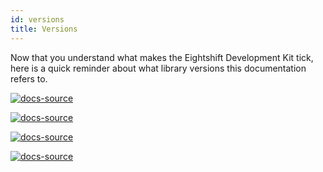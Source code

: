 ```yaml
---
id: versions
title: Versions
---
```


Now that you understand what makes the Eightshift Development Kit tick, here is a quick reminder about what library versions this documentation refers to.

[![docs-source](https://img.shields.io/badge/version--7.0.0-eightshift--boilerplate-red?style=for-the-badge&logo=)](https://github.com/infinum/eightshift-boilerplate/tree/7.0.0)

[![docs-source](https://img.shields.io/badge/version--7.0.0-eightshift--boilerplate--plugin-important?style=for-the-badge&logo=)](https://github.com/infinum/eightshift-boilerplate/tree/7.0.0)

[![docs-source](https://img.shields.io/badge/version--5.0.0-eightshift--libs-blue?style=for-the-badge&logo=)](https://github.com/infinum/eightshift-libs/tree/5.0.0)

[![docs-source](https://img.shields.io/badge/version--6.0.0-eightshift--frontend--libs-yellow?style=for-the-badge&logo=)](https://github.com/infinum/eightshift-frontend-libs/tree/6.0.0)
